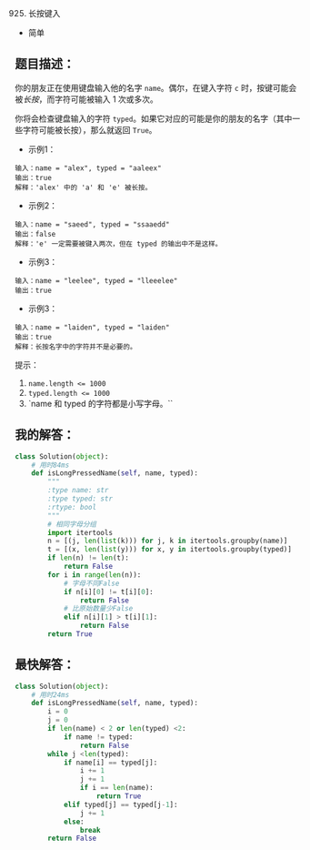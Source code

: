 925. 长按键入

- 简单

## 题目描述：
你的朋友正在使用键盘输入他的名字 `name`。偶尔，在键入字符 `c` 时，按键可能会被*长按*，而字符可能被输入 1 次或多次。

你将会检查键盘输入的字符 `typed`。如果它对应的可能是你的朋友的名字（其中一些字符可能被长按），那么就返回 `True`。

- 示例1：

```
输入：name = "alex", typed = "aaleex"
输出：true
解释：'alex' 中的 'a' 和 'e' 被长按。
```

- 示例2：

```
输入：name = "saeed", typed = "ssaaedd"
输出：false
解释：'e' 一定需要被键入两次，但在 typed 的输出中不是这样。
```

- 示例3：

```
输入：name = "leelee", typed = "lleeelee"
输出：true
```

- 示例3：

```
输入：name = "laiden", typed = "laiden"
输出：true
解释：长按名字中的字符并不是必要的。
```

提示：
1. `name.length <= 1000`
2. `typed.length <= 1000`
3. `name 和 typed 的字符都是小写字母。``

## 我的解答：
``` python
class Solution(object):
    # 用时84ms
    def isLongPressedName(self, name, typed):
        """
        :type name: str
        :type typed: str
        :rtype: bool
        """
        # 相同字母分组
        import itertools
        n = [(j, len(list(k))) for j, k in itertools.groupby(name)]
        t = [(x, len(list(y))) for x, y in itertools.groupby(typed)]
        if len(n) != len(t):
            return False
        for i in range(len(n)):
            # 字母不同False
            if n[i][0] != t[i][0]:
                return False
            # 比原始数量少False
            elif n[i][1] > t[i][1]:
                return False
        return True
```

## 最快解答：
``` python
class Solution(object):
    # 用时24ms
    def isLongPressedName(self, name, typed):
        i = 0
        j = 0
        if len(name) < 2 or len(typed) <2:
            if name != typed:
                return False
        while j <len(typed):
            if name[i] == typed[j]:
                i += 1
                j += 1
                if i == len(name):
                    return True
            elif typed[j] == typed[j-1]:
                j += 1
            else:
                break
        return False    
```

